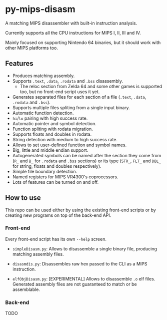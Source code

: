 # py-mips-disasm

A matching MIPS disassembler with built-in instruction analysis.

Currently supports all the CPU instructions for MIPS I, II, III and IV.

Mainly focused on supporting Nintendo 64 binaries, but it should work with other MIPS platforms too.

## Features

- Produces matching assembly.
- Supports `.text`, `.data`, `.rodata` and `.bss` disassembly.
  - The reloc section from Zelda 64 and some other games is supported too, but no front-end script uses it yet.
- Generates separated files for each section of a file (`.text`, `.data`, `.rodata` and `.bss`).
- Supports multiple files spliting from a single input binary.
- Automatic function detection.
- `hi`/`lo` pairing with high success rate.
- Automatic pointer and symbol detection.
- Function spliting with rodata migration.
- Supports floats and doubles in rodata.
- String detection with medium to high success rate.
- Allows to set user-defined function and symbol names.
- Big, little and middle endian support.
- Autogenerated symbols can be named after the section they come from (`R_` and `B_` for `.rodata` and `.bss` sections) or its type (`STR_`, `FLT_` and `DBL_` for string, floats and doubles respectively).
- Simple file boundary detection.
- Named registers for MIPS VR4300's coprocessors.
- Lots of features can be turned on and off.

## How to use

This repo can be used either by using the existing front-end scripts or by creating new programs on top of the back-end API.

### Front-end

Every front-end script has its own `--help` screen.

- `simpleDisasm.py`: Allows to disassemble a single binary file, producing matching assembly files.

- `disasmdis.py`: Disassembles raw hex passed to the CLI as a MIPS instruction.

- `elfObjDisasm.py`: \[EXPERIMENTAL\] Allows to disassemble `.o` elf files. Generated assembly files are not guaranteed to match or be assemblable.

### Back-end

TODO
